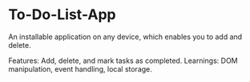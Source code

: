 # To-Do-List-App
An installable application on any device, which enables you to add and delete.  



Features: Add, delete, and mark tasks as completed. Learnings: DOM manipulation, event handling, local storage.
